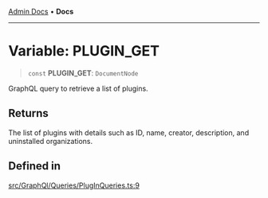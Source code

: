 [Admin Docs](/) • **Docs**

***

# Variable: PLUGIN\_GET

> `const` **PLUGIN\_GET**: `DocumentNode`

GraphQL query to retrieve a list of plugins.

## Returns

The list of plugins with details such as ID, name, creator, description, and uninstalled organizations.

## Defined in

[src/GraphQl/Queries/PlugInQueries.ts:9](https://github.com/PalisadoesFoundation/talawa-admin/blob/main/src/GraphQl/Queries/PlugInQueries.ts#L9)
